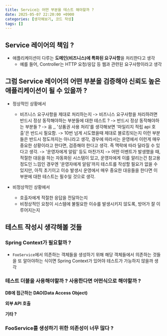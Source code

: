 ```yaml
---
title: Service는 어떤 부분을 테스트 해야할까 ?
date: 2025-05-07 22:20:00 +0900
categories: [생각해보기, 코드 작성]
tags: []
---
```


## Service 레이어의 책임 ?
- 애플리케이션이 다루는 **도메인(비즈니스)에 특화된 요구사항**을 처리한다고 생각
  - 예를 들어, Controller는 HTTP 요청/응답 등 웹과 관련된 요구사항이라고 생각

## 그럼 Service 레이어의 어떤 부분을 검증해야 신뢰도 높은 애플리케이션이 될 수 있을까 ?
- 정상적인 상황에서
  - 비즈니스 요구사항을 제대로 처리하는지
    -> 비즈니스 요구사항을 처리하려면 반드시 정상 동작해야하는 부분들에 대한 테스트 ?
    -> 반드시 정상 동작해야하는 부분들 ?
      -> 음 ,, '상품권 사용 처리'를 생각해보면 '마일리지 적립 api 호출'은 반드시 필요함.
        -> 10번 넘게 시도했을때 제대로 블로킹되는지 이런 부분들은 반드시 정도까지는 아니라고 생각, 경우에 따라서는 운영에서 이런게 매우 중요한 상황이라고 한다면, 검증해야 한다고 생각. 즉 맥락에 따라 달라질 수 있다고 생각.
        -> '운영자에게 알림' 등도 마찬가지 -> 어떤 이벤트가 발생했을 때, 적절한 대응을 하는 자동화된 시스템이 있고, 운영자에게 이를 알리는건 참고용 정도인 느낌인 경우엔 '운영자에게 알림'까지 테스트를 작성할 필요가 없을 수 있지만, 아직 초기이고 이슈 발생시 운영에서 매우 중요한 대응들을 한다면 이 부분에 대한 테스트는 필수일 것으로 생각.

- 비정상적인 상황에서
  - 호출자에게 적절한 응답을 전달하는지
  - 비정상적인 요청이 시스템에 불필요한 이슈를 발생시키지 않도록, 방어가 잘 이루어지는지

## 테스트 작성시 생각해볼 것들

### Spring Context가 필요할까 ?
- `FooService`에서 의존하는 객체들을 생성하기 위해 해당 객체들에서 의존하는 것들을 또 알아야하는 식이면 Spring Context가 있어야 테스트가 가능하지 않을까 생각

### 테스트 더블을 사용해야할까 ? 사용한다면 어떤식으로 해야할까 ?

**DB에 접근하는 DAO(Data Access Object)**


**외부 API 호출**

**기타 ?**

### FooService를 생성하기 위한 의존성이 너무 많다 ?
